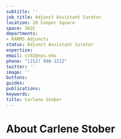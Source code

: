 ```yaml
---
subtitle: ''
job_title: Adjunct Assistant Curator
location: 20 Cooper Square
space: 302C
departments:
- KARMS Adjuncts
status: Adjunct Assistant Curator
expertise: 
email: cs92@nyu.edu
phone: "(212) 998-1212"
twitter: ''
image: ''
buttons: 
guides: 
publications: 
keywords: 
title: Carlene Stober
---
```


# About Carlene Stober